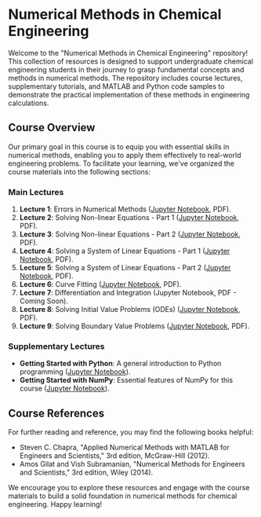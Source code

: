 # Numerical Methods in Chemical Engineering

Welcome to the "Numerical Methods in Chemical Engineering" repository! This collection of resources is designed to support undergraduate chemical engineering students in their journey to grasp fundamental concepts and methods in numerical methods. The repository includes course lectures, supplementary tutorials, and MATLAB and Python code samples to demonstrate the practical implementation of these methods in engineering calculations.

## Course Overview

Our primary goal in this course is to equip you with essential skills in numerical methods, enabling you to apply them effectively to real-world engineering problems. To facilitate your learning, we've organized the course materials into the following sections:

### Main Lectures

1. **Lecture 1**: Errors in Numerical Methods ([Jupyter Notebook](https://github.com/hamidrezanorouzi/numericalMethods/blob/main/Lectures/Lecture01_Errors_In_Numerical_Methods.ipynb), PDF).
2. **Lecture 2**: Solving Non-linear Equations - Part 1 ([Jupyter Notebook](https://github.com/hamidrezanorouzi/numericalMethods/blob/main/Lectures/Lecture02_solving_nonLinear_Equations_Part1.ipynb), PDF).
3. **Lecture 3**: Solving Non-linear Equations - Part 2 ([Jupyter Notebook](https://github.com/hamidrezanorouzi/numericalMethods/blob/main/Lectures/Lecture03_solving_nonLinearEquations_part2.ipynb), PDF).
4. **Lecture 4**: Solving a System of Linear Equations - Part 1 ([Jupyter Notebook](https://github.com/hamidrezanorouzi/numericalMethods/blob/main/Lectures/Lecture04_linear_systems_Part1.ipynb), PDF).
5. **Lecture 5**: Solving a System of Linear Equations - Part 2 ([Jupyter Notebook](https://github.com/hamidrezanorouzi/numericalMethods/blob/main/Lectures/Lecture05_linear_systems_Part2.ipynb), PDF).
6. **Lecture 6**: Curve Fitting ([Jupyter Notebook](https://github.com/hamidrezanorouzi/numericalMethods/blob/main/Lectures/Lecture06_curve_Fitting.ipynb), PDF).
7. **Lecture 7**: Differentiation and Integration (Jupyter Notebook, PDF - Coming Soon).
8. **Lecture 8**: Solving Initial Value Problems (ODEs) ([Jupyter Notebook](https://github.com/hamidrezanorouzi/numericalMethods/blob/main/Lectures/Lecture08_solving_ODEs.ipynb), PDF).
9. **Lecture 9**: Solving Boundary Value Problems ([Jupyter Notebook](https://github.com/hamidrezanorouzi/numericalMethods/blob/main/Lectures/Lecture09_Solving_BVPs.ipynb), PDF).

### Supplementary Lectures

- **Getting Started with Python**: A general introduction to Python programming ([Jupyter Notebook](https://github.com/hamidrezanorouzi/numericalMethods/blob/main/Lectures/gettingStartedWithPython.ipynb)).
- **Getting Started with NumPy**: Essential features of NumPy for this course ([Jupyter Notebook](https://github.com/hamidrezanorouzi/numericalMethods/blob/main/Lectures/numPy_GettingStarted.ipynb)).

## Course References

For further reading and reference, you may find the following books helpful:

- Steven C. Chapra, "Applied Numerical Methods with MATLAB for Engineers and Scientists," 3rd edition, McGraw-Hill (2012).
- Amos Gilat and Vish Subramanian, "Numerical Methods for Engineers and Scientists," 3rd edition, Wiley (2014).

We encourage you to explore these resources and engage with the course materials to build a solid foundation in numerical methods for chemical engineering. Happy learning!
